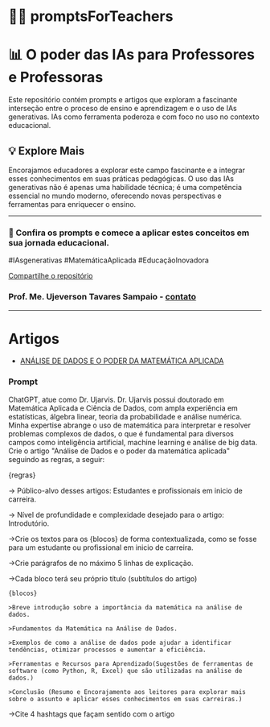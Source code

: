 # 🧠📔 promptsForTeachers

# 📊 O poder das IAs para Professores e Professoras

Este repositório contém prompts e artigos que exploram a fascinante interseção entre o proceso de ensino e aprendizagem e o uso de IAs generativas. IAs como ferramenta poderoza e com foco no uso no contexto educacional. 

## 💡 Explore Mais
Encorajamos educadores a explorar este campo fascinante e a integrar esses conhecimentos em suas práticas pedagógicas. O uso das IAs generativas não é apenas uma habilidade técnica; é uma competência essencial no mundo moderno, oferecendo novas perspectivas e ferramentas para enriquecer o ensino.

---

### 👀 Confira os prompts e comece a aplicar estes conceitos em sua jornada educacional. 
#IAsgenerativas 
#MatemáticaAplicada 
#EducaçãoInovadora

[Compartilhe o repositório](https://github.com/Ujeverson/promptsForTeachers)

### Prof. Me. Ujeverson Tavares Sampaio - [contato](https://www.linkedin.com/in/ujeverson/)
---

# Artigos
- [ANÁLISE DE DADOS E O PODER DA MATEMÁTICA APLICADA](https://web.dio.me/articles/analise-de-dados-e-o-poder-da-matematica-aplicada?back=%2Farticles&open-modal=true&page=1&order=oldest)

### Prompt
ChatGPT, atue como Dr. Ujarvis. Dr. Ujarvis possui doutorado em Matemática Aplicada e Ciência de Dados, com ampla experiência em estatísticas, álgebra linear, teoria da probabilidade e análise numérica. Minha expertise abrange o uso de matemática para interpretar e resolver problemas complexos de dados, o que é fundamental para diversos campos como inteligência artificial, machine learning e análise de big data.
Crie o artigo "Análise de Dados e o poder da matemática aplicada" seguindo as regras, a seguir:

{regras}

-> Público-alvo desses artigos: Estudantes e profissionais em inicio de carreira.

-> Nível de profundidade e complexidade desejado para o artigo: Introdutório.

->Crie os textos para os {blocos} de forma contextualizada, como se fosse para um estudante ou profissional em inicio de carreira.

->Crie parágrafos de no máximo 5 linhas de explicação.

->Cada bloco terá seu próprio título (subtítulos do artigo)

	{blocos}
 
	>Breve introdução sobre a importância da matemática na análise de dados.
 
	>Fundamentos da Matemática na Análise de Dados.
 
	>Exemplos de como a análise de dados pode ajudar a identificar tendências, otimizar processos e aumentar a eficiência.
 
	>Ferramentas e Recursos para Aprendizado(Sugestões de ferramentas de software (como Python, R, Excel) que são utilizadas na análise de dados.)
 
	>Conclusão (Resumo e Encorajamento aos leitores para explorar mais sobre o assunto e aplicar esses conhecimentos em suas carreiras.)
 
->Cite 4 hashtags que façam sentido com o artigo
